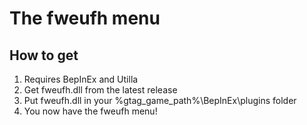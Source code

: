 # The fweufh menu
## How to get
1. Requires BepInEx and Utilla
2. Get fweufh.dll from the latest release
3. Put fweufh.dll in your %gtag_game_path%\BepInEx\plugins folder
4. You now have the fweufh menu!
